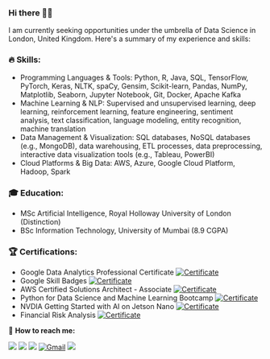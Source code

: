 ### Hi there 👋🏻

I am currently seeking opportunities under the umbrella of Data Science in London, United Kingdom. Here's a summary of my experience and skills:

### 🔥 **Skills:**

- Programming Languages & Tools: Python, R, Java, SQL, TensorFlow, PyTorch, Keras, NLTK, spaCy, Gensim, Scikit-learn, Pandas, NumPy, Matplotlib, Seaborn, Jupyter Notebook, Git, Docker, Apache Kafka 
- Machine Learning & NLP: Supervised and unsupervised learning, deep learning, reinforcement learning, feature engineering, sentiment analysis, text classification, language modeling, entity recognition, machine translation  
- Data Management & Visualization: SQL databases, NoSQL databases (e.g., MongoDB), data warehousing, ETL processes, data preprocessing, interactive data visualization tools (e.g., Tableau, PowerBI) 
- Cloud Platforms & Big Data: AWS, Azure, Google Cloud Platform, Hadoop, Spark  

### **🎓 Education:** 

- MSc Artificial Intelligence, Royal Holloway University of London (Distinction) 
- BSc Information Technology, University of Mumbai (8.9 CGPA) 

### **🏆 Certifications:**

- Google Data Analytics Professional Certificate [![Certificate](https://img.icons8.com/doodle/24/000000/certificate.png)](https://www.credly.com/badges/37523c4a-7976-4488-b812-36acfe6e2690/public_url)
- Google Skill Badges [![Certificate](https://img.icons8.com/doodle/24/000000/certificate.png)](https://www.cloudskillsboost.google/public_profiles/75391262-68cf-4b5d-b8dc-960d505d46b2)
- AWS Certified Solutions Architect - Associate [![Certificate](https://img.icons8.com/doodle/24/000000/certificate.png)](https://www.credly.com/badges/34e99d56-30af-4b5b-a889-48e766a65c51/linked_in_profile)
- Python for Data Science and Machine Learning Bootcamp [![Certificate](https://img.icons8.com/doodle/24/000000/certificate.png)](https://udemy-certificate.s3.amazonaws.com/image/UC-a415548c-6b10-4250-9707-a5ddc98ad996.jpg?v=1703991724000) 
- NVDIA Getting Started with AI on Jetson Nano [![Certificate](https://img.icons8.com/doodle/24/000000/certificate.png)](https://courses.nvidia.com/certificates/42844036762742d8bff4bf91b96dd6d9/) 
- Financial Risk Analysis [![Certificate](https://img.icons8.com/doodle/24/000000/certificate.png)](https://www.linkedin.com/posts/onkar-sudrik_riskanalysis-finance-machinelearning-activity-7168998666525990915-dCFd?utm_source=share&utm_medium=member_desktop)


📱 **How to reach me:**

[<img target="_blank" src="https://img.icons8.com/cotton/64/000000/whatsapp--v4.png"/>](https://wa.me/447767935033) 
[<img target="_blank" src="https://img.icons8.com/doodle/64/000000/skype--v1.png"/>](https://join.skype.com/invite/WA1cdNpz3HNt)
[<img target="_blank" src="https://img.icons8.com/doodle/64/000000/linkedin-circled.png"/>](https://www.linkedin.com/in/onkar-sudrik/) 
[![Gmail](https://img.icons8.com/doodle/64/4285F4/gmail.png)](mailto:onkarsudrik07@gmail.com) 
[<img target="_blank" src="https://img.icons8.com/?size=80&id=bMncK0wGFANA&format=png"/>](https://www.kaggle.com/onkarsudrik)


 

